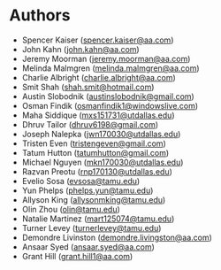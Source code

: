 # Authors

- Spencer Kaiser (spencer.kaiser@aa.com)
- John Kahn (john.kahn@aa.com)
- Jeremy Moorman (jeremy.moorman@aa.com)
- Melinda Malmgren (melinda.malmgren@aa.com)
- Charlie Albright (charlie.albright@aa.com)
- Smit Shah (shah.smit@hotmail.com)
- Austin Slobodnik (austinslobodnik@gmail.com)
- Osman Findik (osmanfindik1@windowslive.com)
- Maha Siddique (mxs151731@utdallas.edu)
- Dhruv Tailor (dhruv6198@gmail.com)
- Joseph Nalepka (jwn170030@utdallas.edu)
- Tristen Even (tristengeven@gmail.com)
- Tatum Hutton (tatumhutton@gmail.com)
- Michael Nguyen (mkn170030@utdallas.edu)
- Razvan Preotu (rnp170130@utdallas.edu)
- Evelio Sosa (evsosa@tamu.edu)
- Yun Phelps (phelps.yun@tamu.edu)
- Allyson King (allysonmking@tamu.edu)
- Olin Zhou (olin@tamu.edu)
- Natalie Martinez (mart125074@tamu.edu)
- Turner Levey (turnerlevey@tamu.edu)
- Demondre Livinston (demondre.livingston@aa.com)
- Ansaar Syed (ansaar.syed@aa.com)
- Grant Hill (grant.hill1@aa.com)
